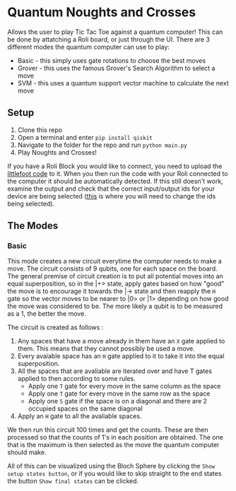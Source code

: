 # Quantum Noughts and Crosses
Allows the user to play Tic Tac Toe against a quantum computer! This can be done by attatching a Roli board, or just through the UI. There are 3 different modes the quantum computer can use to play:

- Basic - this simply uses gate rotations to choose the best moves
- Grover - this uses the famous Grover's Search Algorithm to select a move
- SVM - this uses a quantum support vector machine to calculate the next move


## Setup
1. Clone this repo
2. Open a terminal and enter `pip install qiskit`
3. Navigate to the folder for the repo and run `python main.py`
4. Play Noughts and Crosses!

If you have a Roli Block you would like to connect, you need to upload the [littlefoot code](https://github.com/maddy-tod/tictactoe-roli/blob/master/UserInput/Roli/QTicTacToe.littlefoot) to it. When you then run the code with your Roli connected to the computer it should be automatically detected. If this still doesn't work, examine the output and check that the correct input/output ids for your device are being selected ([this](https://github.com/maddy-tod/tictactoe-roli/blob/b9efab4b09737c2b0b5f3d2dabdda58bf822f2f1/UserInput/Roli/RoliHandler.py#L33) is where you will need to change the ids being selected).


## The Modes

### Basic
This mode creates a new circuit everytime the computer needs to make a move. The circuit consists of 9 qubits, one for each space on the board. The general premise of circuit creation is to put all potential moves into an equal superposition, so in the |+> state, apply gates based on how "good" the move is to encourage it towards the |-> state and then reapply the `H` gate so the vector moves to be nearer to |0> or |1> depending on how good the move was considered to be. The more likely a qubit is to be measured as a 1, the better the move. 

The circuit is created as follows :
1. Any spaces that have a move already in them have an `X` gate applied to them. This means that they cannot possibly be used a move.
2. Every avaiable space has an `H` gate applied to it to take it into the equal superposition.
3. All the spaces that are avaliable are iterated over and have T gates applied to then according to some rules.
    * Apply one `T` gate for every move in the same column as the space
    * Apply one `T` gate for every move in the same row as the space
    * Apply one `S` gate if the space is on a diagonal and there are 2 occupied spaces on the same diagonal
4. Apply an `H` gate to all the avaliable spaces. 

We then run this circuit 100 times and get the counts. These are then processed so that the counts of 1's in each position are obtained. The one that is the maximum is then selected as the move the quantum computer should make.
  
All of this can be visualized using the Bloch Sphere by clicking the `Show setup states button`, or if you would like to skip straight to the end states the button `Show final states` can be clicked.
